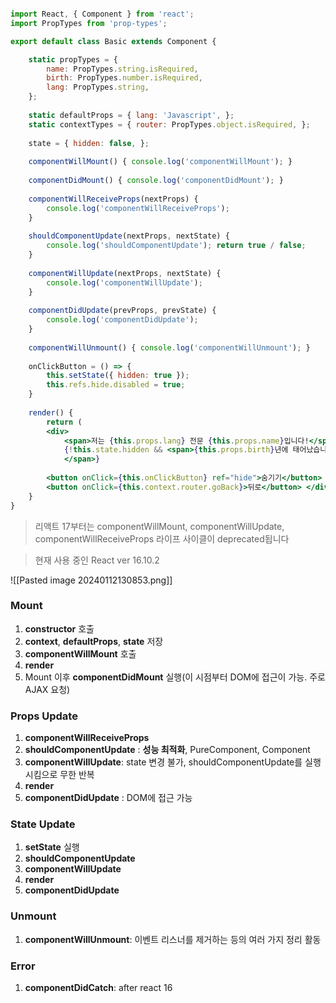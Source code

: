 ```jsx

import React, { Component } from 'react'; 
import PropTypes from 'prop-types'; 

export default class Basic extends Component { 

	static propTypes = { 
		name: PropTypes.string.isRequired, 
		birth: PropTypes.number.isRequired, 
		lang: PropTypes.string, 
	}; 
	
	static defaultProps = { lang: 'Javascript', }; 
	static contextTypes = { router: PropTypes.object.isRequired, }; 
	
	state = { hidden: false, }; 
	
	componentWillMount() { console.log('componentWillMount'); } 
	
	componentDidMount() { console.log('componentDidMount'); } 
	
	componentWillReceiveProps(nextProps) { 
		console.log('componentWillReceiveProps'); 
	} 
	
	shouldComponentUpdate(nextProps, nextState) { 
		console.log('shouldComponentUpdate'); return true / false; 	
	} 
	
	componentWillUpdate(nextProps, nextState) { 
		console.log('componentWillUpdate'); 	
	} 
	
	componentDidUpdate(prevProps, prevState) { 
		console.log('componentDidUpdate'); 
	} 
	
	componentWillUnmount() { console.log('componentWillUnmount'); }
	
	onClickButton = () => { 
		this.setState({ hidden: true }); 
		this.refs.hide.disabled = true; 
	} 
	
	render() { 
		return ( 
		<div> 
			<span>저는 {this.props.lang} 전문 {this.props.name}입니다!</span> 
			{!this.state.hidden && <span>{this.props.birth}년에 태어났습니다.
			</span>} 
			
		<button onClick={this.onClickButton} ref="hide">숨기기</button> 
		<button onClick={this.context.router.goBack}>뒤로</button> </div> ); 
	} 
}
```


>리액트 17부터는 componentWillMount, componentWillUpdate, componentWillReceiveProps 라이프 사이클이 deprecated됩니다

> 현재 사용 중인 React ver 16.10.2


![[Pasted image 20240112130853.png]]

### Mount

1. **constructor** 호출 
2. **context**, **defaultProps**, **state** 저장 
3. **componentWillMount** 호출 
4. **render**
5. Mount 이후 **componentDidMount** 실행(이 시점부터 DOM에 접근이 가능. 주로 AJAX 요청)


### Props Update

1. **componentWillReceiveProps**
2. **shouldComponentUpdate** : **성능 최적화**, PureComponent, Component
3. **componentWillUpdate**: state 변경 불가, shouldComponentUpdate를 실행 시킴으로 무한 반복
4. **render**
5. **componentDidUpdate** : DOM에 접근 가능


### State Update 

1. **setState** 실행
2. **shouldComponentUpdate**
3. **componentWillUpdate**
4. **render**
5. **componentDidUpdate**

### Unmount

1. **componentWillUnmount**: 이벤트 리스너를 제거하는 등의 여러 가지 정리 활동


### Error

1. **componentDidCatch**: after react 16 


